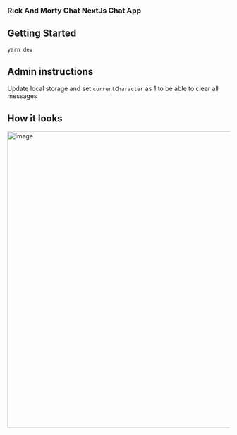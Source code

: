 
### Rick And Morty Chat NextJs Chat App

## Getting Started
```bash
yarn dev
```

## Admin instructions
Update local storage and set `currentCharacter` as 1 to be able to clear all messages


## How it looks
<img width="671" alt="image" src="https://github.com/joandvgv/rickandmorty-chat-app/assets/19196871/1329caae-3da8-4a33-9244-ec53d2b6f4e7">
